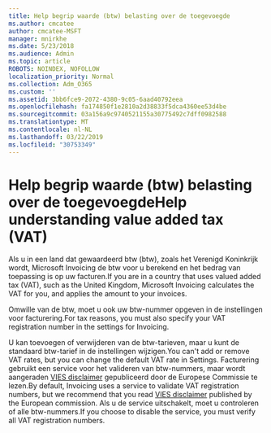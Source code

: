```yaml
---
title: Help begrip waarde (btw) belasting over de toegevoegde
ms.author: cmcatee
author: cmcatee-MSFT
manager: mnirkhe
ms.date: 5/23/2018
ms.audience: Admin
ms.topic: article
ROBOTS: NOINDEX, NOFOLLOW
localization_priority: Normal
ms.collection: Adm_O365
ms.custom: ''
ms.assetid: 3bb6fce9-2072-4380-9c05-6aad40792eea
ms.openlocfilehash: fa174850f1e2810a2d38833f5dca4360ee53d4be
ms.sourcegitcommit: 03a156a9c9740521155a30775492c7dff0982588
ms.translationtype: MT
ms.contentlocale: nl-NL
ms.lasthandoff: 03/22/2019
ms.locfileid: "30753349"
---
```

# <a name="help-understanding-value-added-tax-vat"></a><span data-ttu-id="fe213-102">Help begrip waarde (btw) belasting over de toegevoegde</span><span class="sxs-lookup"><span data-stu-id="fe213-102">Help understanding value added tax (VAT)</span></span>

<span data-ttu-id="fe213-103">Als u in een land dat gewaardeerd btw (btw), zoals het Verenigd Koninkrijk wordt, Microsoft Invoicing de btw voor u berekend en het bedrag van toepassing is op uw facturen.</span><span class="sxs-lookup"><span data-stu-id="fe213-103">If you are in a country that uses valued added tax (VAT), such as the United Kingdom, Microsoft Invoicing calculates the VAT for you, and applies the amount to your invoices.</span></span>
  
<span data-ttu-id="fe213-104">Omwille van de btw, moet u ook uw btw-nummer opgeven in de instellingen voor facturering.</span><span class="sxs-lookup"><span data-stu-id="fe213-104">For tax reasons, you must also specify your VAT registration number in the settings for Invoicing.</span></span>
  
<span data-ttu-id="fe213-105">U kan toevoegen of verwijderen van de btw-tarieven, maar u kunt de standaard btw-tarief in de instellingen wijzigen.</span><span class="sxs-lookup"><span data-stu-id="fe213-105">You can't add or remove VAT rates, but you can change the default VAT rate in Settings.</span></span> <span data-ttu-id="fe213-106">Facturering gebruikt een service voor het valideren van btw-nummers, maar wordt aangeraden [VIES disclaimer](https://go.microsoft.com/fwlink/?LinkID=841741) gepubliceerd door de Europese Commissie te lezen.</span><span class="sxs-lookup"><span data-stu-id="fe213-106">By default, Invoicing uses a service to validate VAT registration numbers, but we recommend that you read [VIES disclaimer](https://go.microsoft.com/fwlink/?LinkID=841741) published by the European commission.</span></span> <span data-ttu-id="fe213-107">Als u de service uitschakelt, moet u controleren of alle btw-nummers.</span><span class="sxs-lookup"><span data-stu-id="fe213-107">If you choose to disable the service, you must verify all VAT registration numbers.</span></span> 
  

